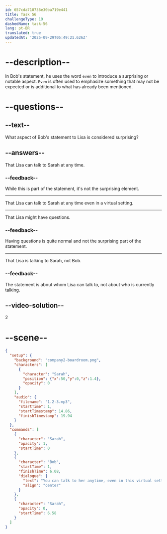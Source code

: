 ```yaml
---
id: 657cda710736e30ba719e441
title: Task 56
challengeType: 19
dashedName: task-56
lang: pt-BR
translated: true
updatedAt: '2025-09-29T05:49:21.626Z'
---
```


<!--
AUDIO REFERENCE:
You can talk to her any time, even in this virtual setting, if you have any questions, Lisa.
-->

# --description--

In Bob's statement, he uses the word `even` to introduce a surprising or notable aspect. `Even` is often used to emphasize something that may not be expected or is additional to what has already been mentioned.

# --questions--

## --text--

What aspect of Bob's statement to Lisa is considered surprising?

## --answers--

That Lisa can talk to Sarah at any time.

### --feedback--

While this is part of the statement, it's not the surprising element.

---

That Lisa can talk to Sarah at any time even in a virtual setting.

---

That Lisa might have questions.

### --feedback--

Having questions is quite normal and not the surprising part of the statement.

---

That Lisa is talking to Sarah, not Bob.

### --feedback--

The statement is about whom Lisa can talk to, not about who is currently talking.

## --video-solution--

2

# --scene--

```json
{
  "setup": {
    "background": "company2-boardroom.png",
    "characters": [
      {
        "character": "Sarah",
        "position": {"x":50,"y":0,"z":1.4},
        "opacity": 0
      }
    ],
    "audio": {
      "filename": "1.2-3.mp3",
      "startTime": 1,
      "startTimestamp": 14.86,
      "finishTimestamp": 19.94
    }
  },
  "commands": [
    {
      "character": "Sarah",
      "opacity": 1,
      "startTime": 0
    },
    {
      "character": "Bob",
      "startTime": 1,
      "finishTime": 6.08,
      "dialogue": {
        "text": "You can talk to her anytime, even in this virtual setting, if you have questions, Lisa.",
        "align": "center"
      }
    },
    {
      "character": "Sarah",
      "opacity": 0,
      "startTime": 6.58
    }
  ]
}
```
